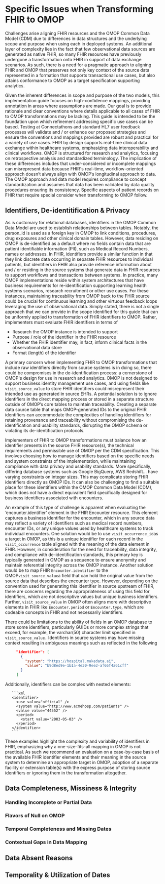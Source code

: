 # Specific Issues when Transforming FHIR to OMOP
Challenges arise aligning  FHIR resources and the OMOP Common Data Model (CDM) due to differences in data structures and the underlying scope and purpose when using each in deployed systems.   An additional layer of complexity lies in the fact that few observational data sources are generated as native FHIR, so many FHIR resources have previously undergone a transformation onto FHIR in support of data exchange scenarios. As such, there is a need for a pragmatic approach to aligning FHIR and OMOP that preserves not only key context of the source data represented in a formation that supports transactional use cases, but also attains conformance to OMOP as a target specification supporting analytics. 

Given the inherent differences in scope and purpose of the two models, this implementation guide focuses on high-confidence mappings, providing annotation in areas where assumptions are made.  Our goal is to provide rationale and clear conventions where details applicable to all cases of FHIR to OMOP transformations may be lacking. This guide is intended to be the foundation upon which refinement addressing specific use cases can be based.  Testing at Connectathons and standard HL7 user feedback processes will validate and / or enhance our proposed strategies and ensure the conventions and mappings provided are robust and practical for a variety of use cases.
FHIR by design supports real-time clinical data exchange within healthcare systems, emphasizing data interoperability and clinical workflows. OMOP is structured for research and analytics, focusing on retrospective analysis and standardized terminology. The implication of these differences includes that under-considered or incomplete mappings can misrepresent data because FHIR's real-time, workflow-oriented approach doesn’t always align with OMOP’s longitudinal approach to data.  The OMOP approach and data model requires compliance to concept standardization and assumes that data has been validated by data quality procedures ensuring its consistency. Specific aspects of patient records on FHIR that require special consider when transforming to OMOP follow.

## Identifiers, De-identitification & Privacy
As is customary for relational databases, identifiers in the OMOP Common Data Model are used to establish relationships between tables. Notably, the person_id is used as a foreign key in OMOP to link conditions, procedures, drug exposures and other clinical domain tables. However, data residing on OMOP is de-identified as a default where no fields contain data that are patient identifiable information (PII), such as Medical Record Numbers, names or addresses. In FHIR, identifiers provide a similar function in that they link discrete data occurring in separate FHIR resources to individual patients, but identifiers in FHIR also provide reference information about and / or residing in the source systems that generate data in FHIR resources to support workflows and transactions between systems.  In practice, many OMOP implementations reside within system architectures that have business requirements for re-identification supporting learning health systems scenarios, research recruitment or other use cases.   For these instances, maintaining traceability from OMOP back to the FHIR source could be crucial for continuous learning and other virtuous feedback loops leveraging the use of observational data. Simply stated, there is not a single approach that we can provide in the scope identified for this guide that can be uniformly applied to transformation of FHIR identifiers to OMOP.  Rather, implementers must evaluate FHIR identifiers in terms of 

* Research the OMOP instance is intended to support
* Purpose / role of the identifier in the FHIR resource
* Whether the FHIR identifier may, in fact, inform clinical facts in the observational data store
* Format (length) of the identifier

A primary concern when implementing FHIR to OMOP transformations that include raw identifiers directly from source systems is in doing so, there could be compromises in the de-identification process: a cornerstone of OMOP's design for use in research and analytics. OMOP is not designed to support business identity management use cases, and using fields like `visit_source_value` to store FHIR identifiers could misrepresent their intended use as generated in source EHRs. A potential solution is to ignore identifiers in the direct mapping process or stored in a separate structure outside of OMOP’s core tables to maintain traceability.  Creating a separate data source table that maps OMOP-generated IDs to the original FHIR identifiers can accommodate the complexities of handling identifiers for retaining provenance and traceability without compromising the de-identification and usability standards, disrupting the OMOP schema or violating its de-identification protocols.

Implementers of FHIR to OMOP transformations must balance how an identifier presents in the source FHIR resource(s), the technical requirements and permissible use of OMOP per the CDM specification. This involves choosing how to manage identifiers based on the specific needs and system constraints of the implementation, while maintaining compliance with data privacy and usability standards.  More specifically, differing database systems such as Google BigQuery, AWS Redshift… have varying constraints on integer sizes. This may complicate storing FHIR identifiers directly as OMOP IDs. It can also be challenging to find a suitable place for these identifiers within the OMOP Common Data Model (CDM), which does not have a direct equivalent field specifically designed for business identifiers associated with encounters.

An example of this type of challenge is apparent when evaluating the ‘encounter.identifier’ element in the FHIR Encounter resource.  This element captures a business identifier for the encounter, which in any source data may reflect a variety of identifiers such as medical record numbers, encounter IDs, or any unique values used by healthcare systems to track individual encounters. One solution would be to use `visit_occurrence_id`as a target in OMOP, as this is a unique identifier for each record in the `visit_occurrence` table aligned with the meaning of the data element in FHIR. However, in consideration for the need for traceability, data integrity, and compliance with de-identification standards, this primary key is typically generated in OMOP as a sequence to ensure anonymity and maintain referential integrity across the OMOP instance. Another solution would be to map FHIR `Encounter.identifier` to the OMOP`visit_source_value`a field that can hold the original value from the source data that describes the encounter type. However, depending on the convention used for generating this identifier in source upstream of FHIR, there are concerns regarding the appropriateness of using this field for identifiers, which are not descriptive values but unique business identifiers. Further, `visit_source_value` in OMOP often aligns more with descriptive elements in FHIR like `Encounter.period` or `Encounter.type`, which are codeable concepts in FHIR and not necessarily identifiers. 

There could be limitations to the ability of fields in an OMOP database to store some identifiers, particularly GUIDs or more complex strings that exceed, for example, the varchar(50) character limit specified in `visit_source_value.`  Identifiers in source systems may have missing context resulting in ambiguous meanings such as reflected in the following

  ```json
       "identifier": [
         {
           "system": "https://hospital.makedata.ai",
           "value": "b9d8ed9e-1b1a-4e30-9ee3-af66f4a61cff"
         }
       ]
```

Additionally, identifiers can be complex with nested elements:

       ```xml
       <identifier>
         <use value="official" />
         <system value="http://www.acmehosp.com/patients" />
         <value value="44552" />
         <period>
           <start value="2003-05-03" />
         </period>
       </identifier>
       ```
These examples highlight the complexity and variability of identifiers in FHIR, emphasizing why a one-size-fits-all mapping in OMOP is not practical. As such we recommend an evaluation on a case-by-case basis of the available FHIR identifier elements and their meaning in the source system to determine an appropriate target in OMOP, adoption of a separate facility or extension table(s) with the express purpose of storing source identifiers or ignoring them in the transformation altogether. 

## Data Completeness, Missiness &  Integrity
### Handling Incomplete or Partial Data
### Flavors of Null on OMOP
### Temporal Completeness and Missing Dates
### Contextual Gaps in Data Mapping
## Data Absent Reasons
## Temporality & Utilization of Dates 
